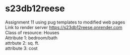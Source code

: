 # s23db12reese
Assignment 11 using pug templates to modified web pages <br>
Link to render server https://s23db12reese.onrender.com<br>
Class of resource: Houses <br>
Attribute 1: bedroom/bath <br>
attrbute 2: sq. ft. <br>
attribute 3: cost <br>
